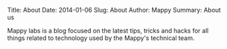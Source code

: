 Title: About
Date: 2014-01-06
Slug: About
Author: Mappy
Summary: About us


Mappy labs is a blog focused on the latest tips, tricks and hacks for all things related to technology used by the Mappy's technical team. 
